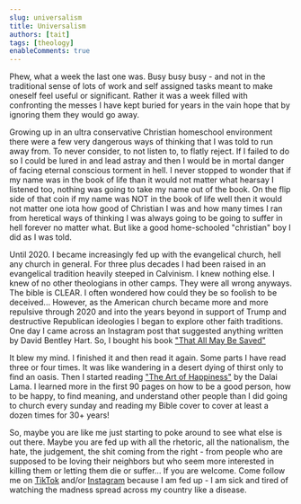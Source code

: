 ```yaml
---
slug: universalism
title: Universalism
authors: [tait]
tags: [theology]
enableComments: true
---
```


Phew, what a week the last one was. Busy busy busy - and not in the traditional sense of lots of work and self assigned tasks meant to make oneself feel useful or significant. Rather it was a week filled with confronting the messes I have kept buried for years in the vain hope that by ignoring them they would go away.

<!--truncate-->

Growing up in an ultra conservative Christian homeschool environment there were a few very dangerous ways of thinking that I was told to run away from. To never consider, to not listen to, to flatly reject. If I failed to do so I could be lured in and lead astray and then I would be in mortal danger of facing eternal conscious torment in hell. I never stopped to wonder that if my name was in the book of life than it would not matter what hearsay I listened too, nothing was going to take my name out of the book. On the flip side of that coin if my name was NOT in the book of life well then it would not matter one iota how good of Christian I was and how many times I ran from heretical ways of thinking I was always going to be going to suffer in hell forever no matter what. But like a good home-schooled "christian" boy I did as I was told.

Until 2020. I became increasingly fed up with the evangelical church, hell any church in general. For three plus decades I had been raised in an evangelical tradition heavily steeped in Calvinism. I knew nothing else. I knew of no other theologians in other camps. They were all wrong anyways. The bible is CLEAR. I often wondered how could they be so foolish to be deceived... However, as the American church became more and more repulsive through 2020 and into the years beyond in support of Trump and destructive Republican ideologies I began to explore other faith traditions. One day I came across an Instagram post that suggested anything written by David Bentley Hart. So, I bought his book ["That All May Be Saved"](https://yalebooks.yale.edu/book/9780300246223/all-shall-be-saved/)

It blew my mind. I finished it and then read it again. Some parts I have read three or four times. It was like wandering in a desert dying of thirst only to find an oasis. Then I started reading ["The Art of Happiness"](https://en.wikipedia.org/wiki/The_Art_of_Happiness) by the Dalai Lama. I learned more in the first 90 pages on how to be a good person, how to be happy, to find meaning, and understand other people than I did going to church every sunday and reading my Bible cover to cover at least a dozen times for 30+ years!

So, maybe you are like me just starting to poke around to see what else is out there. Maybe you are fed up with all the rhetoric, all the nationalism, the hate, the judgement, the shit coming from the right - from people who are supposed to be loving their neighbors but who seem more interested in killing them or letting them die or suffer... If you are welcome. Come follow me on [TikTok](https://www.tiktok.com/@exploring_and_pondering) and/or [Instagram](https://www.instagram.com/exploring_and_pondering/) because I am fed up - I am sick and tired of watching the madness spread across my country like a disease.
